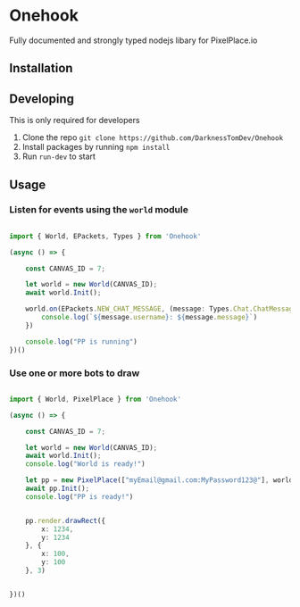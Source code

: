 # Onehook
Fully documented and strongly typed nodejs libary for PixelPlace.io


## Installation


## Developing

This is only required for developers

1. Clone the repo `git clone https://github.com/DarknessTomDev/Onehook`
2. Install packages by running `npm install`
3. Run `run-dev` to start

## Usage

### Listen for events using the `world` module

```ts

import { World, EPackets, Types } from 'Onehook'

(async () => {

    const CANVAS_ID = 7;

    let world = new World(CANVAS_ID);
    await world.Init();

    world.on(EPackets.NEW_CHAT_MESSAGE, (message: Types.Chat.ChatMessage) => {
        console.log(`${message.username}: ${message.message}`)
    })

    console.log("PP is running")
})()

```

### Use one or more bots to draw

```ts

import { World, PixelPlace } from 'Onehook'

(async () => {

    const CANVAS_ID = 7;

    let world = new World(CANVAS_ID);
    await world.Init();
    console.log("World is ready!")

    let pp = new PixelPlace(["myEmail@gmail.com:MyPassword123@"], world, CANVAS_ID);
    await pp.Init();
    console.log("PP is ready!")


    pp.render.drawRect({
        x: 1234,
        y: 1234
    }, {
        x: 100,
        y: 100
    }, 3)


})()


```